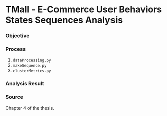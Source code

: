 # TMall - E-Commerce User Behaviors States Sequences Analysis

### Objective

### Process
1. `dataProcessing.py`
2. `makeSequence.py`
3. `clusterMetrics.py`

### Analysis Result

### Source
Chapter 4 of the thesis.